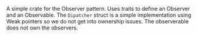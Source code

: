 A simple crate for the Observer pattern.  Uses traits to define an Observer and an Observable.  The `Dipatcher` struct is a simple implementation using Weak pointers so we do not get into ownership issues.  The observerable does not own the observers.
